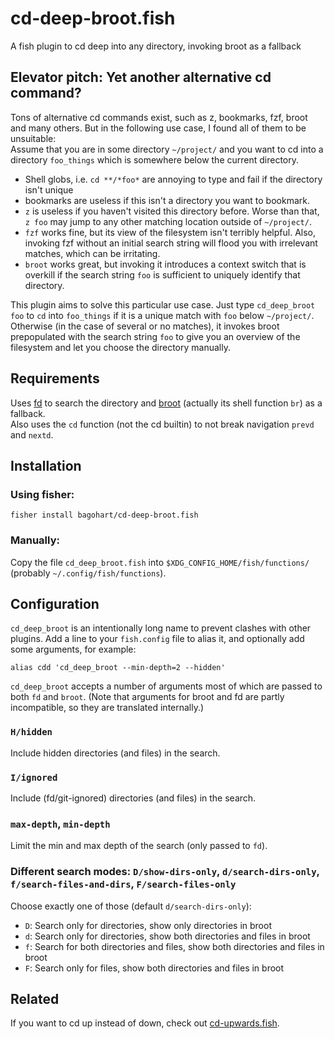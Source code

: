 # cd-deep-broot.fish
A fish plugin to cd deep into any directory, invoking broot as a fallback

## Elevator pitch: Yet another alternative cd command?
Tons of alternative cd commands exist, such as z, bookmarks, fzf, broot and many others.
But in the following use case, I found all of them to be unsuitable:\
Assume that you are in some directory `~/project/` and you want to cd into a directory `foo_things` which is somewhere below the current directory.

* Shell globs, i.e. `cd **/*foo*` are annoying to type and fail if the directory isn't unique
* bookmarks are useless if this isn't a directory you want to bookmark.
* `z` is useless if you haven't visited this directory before. Worse than that, `z foo` may jump to any other matching location outside of `~/project/`.
* `fzf` works fine, but its view of the filesystem isn't terribly helpful. Also, invoking fzf without an initial search string will flood you with irrelevant matches, which can be irritating.
* `broot` works great, but invoking it introduces a context switch that is overkill if the search string `foo` is sufficient to uniquely identify that directory.

This plugin aims to solve this particular use case. Just type `cd_deep_broot foo` to `cd` into `foo_things` if it is a unique match with `foo` below `~/project/`.
Otherwise (in the case of several or no matches), it invokes broot prepopulated with the search string `foo` to give you an overview of the filesystem and let you choose the directory manually.

## Requirements
Uses [fd](https://github.com/sharkdp/fd) to search the directory and [broot](https://dystroy.org/broot/) (actually its shell function `br`) as a fallback.\
Also uses the `cd` function (not the cd builtin) to not break navigation `prevd` and `nextd`.

## Installation
### Using fisher:
```
fisher install bagohart/cd-deep-broot.fish
```

### Manually:
Copy the file `cd_deep_broot.fish` into `$XDG_CONFIG_HOME/fish/functions/` (probably `~/.config/fish/functions`).

## Configuration
`cd_deep_broot` is an intentionally long name to prevent clashes with other plugins. Add a line to your `fish.config` file to alias it, and optionally add some arguments, for example:
```
alias cdd 'cd_deep_broot --min-depth=2 --hidden'
```
`cd_deep_broot` accepts a number of arguments most of which are passed to both `fd` and `broot`.
(Note that arguments for broot and fd are partly incompatible, so they are translated internally.)

### `H/hidden`
Include hidden directories (and files) in the search.

### `I/ignored`
Include (fd/git-ignored) directories (and files) in the search.

### `max-depth`, `min-depth`
Limit the min and max depth of the search (only passed to `fd`).

### Different search modes: `D/show-dirs-only`, `d/search-dirs-only`, `f/search-files-and-dirs`, `F/search-files-only`
Choose exactly one of those (default `d/search-dirs-only`):
* `D`: Search only for directories, show only directories in broot
* `d`: Search only for directories, show both directories and files in broot
* `f`: Search for both directories and files, show both directories and files in broot
* `F`: Search only for files, show both directories and files in broot

## Related
If you want to cd up instead of down, check out [cd-upwards.fish](https://github.com/bagohart/cd-upwards.fish).
